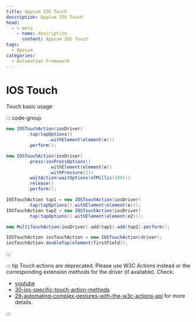 ```yaml
---
title: Appium IOS Touch
description: Appium IOS Touch
head:
  - - meta
    - name: description
      content: Appium IOS Touch
tags:
  - Appium
categories:
  - Automation Framework
---
```


# IOS Touch <Badge type="tip" text="Appium" /><Badge type="warning" text="Automation Framework" />

Touch basic usage:

::: code-group

```java [Touch]
new IOSTouchAction(iosDriver)
        .tap(tapOptions()
                .withElement(element(e)))
        .perform();
```

```java [Touch With Pressure]
new IOSTouchAction(iosDriver)
        .press(iosPressOptions()
                .withElement(element(e))
                .withPressure(1))
        .waitAction(waitOptions(ofMillis(100)))
        .release()
        .perform();
```

```java [Multi Touch]
IOSTouchAction tap1 = new IOSTouchAction(iosDriver)
        .tap(tapOptions().withElement(element(e)));
IOSTouchAction tap2 = new IOSTouchAction(iosDriver)
        .tap(tapOptions().withElement(element(e2)));

new MultiTouchAction(iosDriver).add(tap1).add(tap2).perform();
```

```java [Double Tap]
IOSTouchAction iosTouchAction = new IOSTouchAction(driver);
iosTouchAction.doubleTap(element(firstField));

```

:::

::: tip
Touch actions are deprecated. Please use W3C Actions instead or the corresponding
extension methods for the driver (if available). Check:

- [youtube](https://www.youtube.com/watch?v=oAJ7jwMNFVU)
- [30-ios-specific-touch-action-methods](https://appiumpro.com/editions/30-ios-specific-touch-action-methods)
- [29-automating-complex-gestures-with-the-w3c-actions-api](https://appiumpro.com/editions/29-automating-complex-gestures-with-the-w3c-actions-api)
  for more details.

:::
